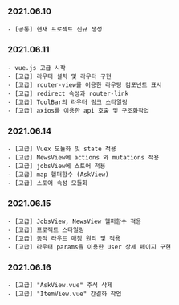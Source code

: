 ### 2021.06.10

```
- [공통] 현재 프로젝트 신규 생성

```

### 2021.06.11

```
- vue.js 고급 시작
- [고급] 라우터 설치 및 라우터 구현
- [고급] router-view를 이용한 라우팅 컴포넌트 표시
- [고급] redirect 속성과 router-link
- [고급] ToolBar의 라우터 링크 스타일링
- [고급] axios를 이용한 api 호출 및 구조화작업
```

### 2021.06.14

```
- [고급] Vuex 모듈화 및 state 적용
- [고급] NewsView에 actions 와 mutations 적용
- [고급] jobsView에 스토어 적용
- [고급] map 헬퍼함수 (AskView)
- [고급] 스토어 속성 모듈화

```

### 2021.06.15

```
- [고급] JobsView, NewsView 헬퍼함수 적용
- [고급] 프로젝트 스타일링
- [고급] 동적 라우트 매칭 원리 및 적용
- [고급] 라우터 params을 이용한 User 상세 페이지 구현
```

### 2021.06.16

```
- [고급] "AskView.vue" 주석 삭제
- [고급] "ItemView.vue" 간결화 작업
```
